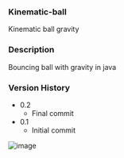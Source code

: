 ### Kinematic-ball

Kinematic ball gravity
   
### Description
   
Bouncing ball with gravity in java
   
### Version History
   
* 0.2
  * Final commit
* 0.1
  * Initial commit

![image](https://github.com/uzuhiko/Kinematic-ball/assets/146120199/3f330541-24bb-4793-8950-c18be9b9601b)
